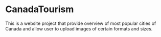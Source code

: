 # CanadaTourism
This is a website project that provide overview of most popular cities of Canada and allow user to upload images of certain formats and sizes. 
